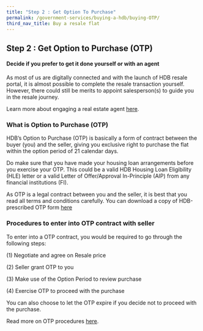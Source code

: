 ```yaml
---
title: "Step 2 : Get Option To Purchase"
permalink: /government-services/buying-a-hdb/buying-OTP/
third_nav_title: Buy a resale flat
---
```


## Step 2 : Get Option to Purchase (OTP)

#### Decide if you prefer to get it done yourself or with an agent

As most of us are digitally connected and with the launch of HDB resale portal, it is almost possible to complete the resale transaction yourself. However, there could still be merits to appoint salesperson(s) to guide you in the resale journey.

Learn more about engaging a real estate agent [here](https://www.cea.gov.sg/4steps/).


### What is Option to Purchase (OTP)

HDB’s Option to Purchase (OTP) is basically a form of contract between the buyer (you) and the seller, giving you exclusive right to purchase the flat within the option period of 21 calendar days.

Do make sure that you have made your housing loan arrangements before you exercise your OTP. This could be a valid HDB Housing Loan Eligibility (HLE) letter or a valid Letter of Offer/Approval In-Principle (AIP) from any financial institutions (FI).

As OTP is a legal contract between you and the seller, it is best that you read all terms and conditions carefully. You can download a copy of HDB-prescribed OTP form [here](https://services2.hdb.gov.sg/webapp/BB24OTPDlWeb/BB24POptionToPurchaseDL_Link)


### Procedures to enter into OTP contract with seller

To enter into a OTP contract, you would be required to go through the following steps:

(1) Negotiate and agree on Resale price

(2) Seller grant OTP to you

(3) Make use of the Option Period to review purchase

(4) Exercise OTP to proceed with the purchase 

You can also choose to let the OTP expire if you decide not to proceed with the purchase.

Read more on OTP procedures [here](https://www.hdb.gov.sg/cs/infoweb/residential/buying-a-flat/resale/option-to-purchase).

